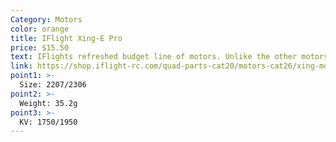 ```yaml
---
Category: Motors
color: orange
title: IFlight Xing-E Pro
price: $15.50
text: IFlights refreshed budget line of motors. Unlike the other motors listed here, they are unibell which will give you more durability in crashes
link: https://shop.iflight-rc.com/quad-parts-cat20/motors-cat26/xing-motors-cat148/xing-e-pro-2207-2-6s-fpv-nextgen-motor-pro874
point1: >-
  Size: 2207/2306
point2: >-
  Weight: 35.2g
point3: >-
  KV: 1750/1950
---
```

